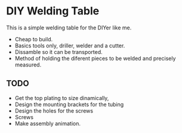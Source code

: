 DIY Welding Table
=================

This is a simple welding table for the DIYer like me.

- Cheap to build.
- Basics tools only, driller, welder and a cutter.
- Dissamble so it can be transported.
- Method of holding the diferent pieces to be welded and precisely measured.

TODO
----

- Get the top plating to size dinamically,
- Design the mounting brackets for the tubing
- Design the holes for the screws
- Screws
- Make assembly animation.
